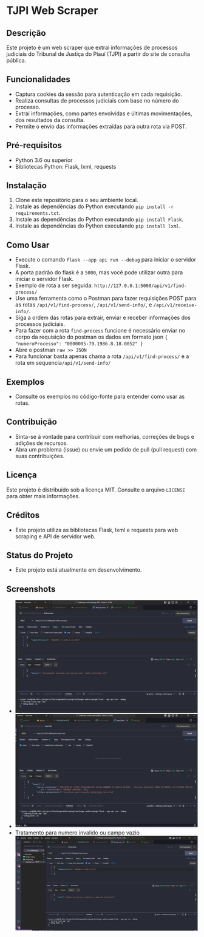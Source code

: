 # TJPI Web Scraper

## Descrição
Este projeto é um web scraper que extrai informações de processos judiciais do Tribunal de Justiça do Piauí (TJPI) a partir do site de consulta pública.

## Funcionalidades
- Captura cookies da sessão para autenticação em cada requisição.
- Realiza consultas de processos judiciais com base no número do processo.
- Extrai informações, como partes envolvidas e últimas movimentações, dos resultados da consulta.
- Permite o envio das informações extraídas para outra rota via POST.

## Pré-requisitos
- Python 3.6 ou superior
- Bibliotecas Python: Flask, lxml, requests

## Instalação
1. Clone este repositório para o seu ambiente local.
2. Instale as dependências do Python executando `pip install -r requirements.txt`.
2. Instale as dependências do Python executando `pip install Flask`.
2. Instale as dependências do Python executando `pip install lxml`.

## Como Usar
- Execute o comando `flask --app api run --debug` para iniciar o servidor Flask.
- A porta padrão do flask é a `5000`, mas você pode utilizar outra para iniciar o servidor Flask.
- Exemplo de rota a ser seguida: `http://127.0.0.1:5000/api/v1/find-process/`
- Use uma ferramenta como o Postman para fazer requisições POST para as rotas `/api/v1/find-process/`, `/api/v1/send-info/`, e `/api/v1/receive-info/`.
- Siga a ordem das rotas para extrair, enviar e receber informações dos processos judiciais.
- Para fazer com a rota `find-process` funcione é necessário enviar no corpo da requisição do postman os dados em formato json `{ "numeroProcesso": "0000005-79.1986.8.18.0052" }`
- Abre o postman `raw >> JSON`
- Para funcionar basta apenas chama a rota `/api/v1/find-process/` e a rota em sequencia`/api/v1/send-info/`

## Exemplos
- Consulte os exemplos no código-fonte para entender como usar as rotas.

## Contribuição
- Sinta-se à vontade para contribuir com melhorias, correções de bugs e adições de recursos.
- Abra um problema (issue) ou envie um pedido de pull (pull request) com suas contribuições.

## Licença
Este projeto é distribuído sob a licença MIT. Consulte o arquivo `LICENSE` para obter mais informações.

## Créditos
- Este projeto utiliza as bibliotecas Flask, lxml e requests para web scraping e API de servidor web.

## Status do Projeto
- Este projeto está atualmente em desenvolvimento.

## Screenshots
- ![Alt text](image.png)
- ![Alt text](image-1.png)
- Tratamento para numero invalido ou campo vazio ![Alt text](image-2.png)


